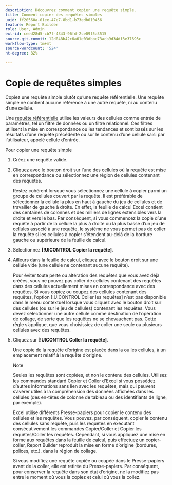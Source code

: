 ```yaml
---
description: Découvrez comment copier une requête simple.
title: Comment copier des requêtes simples
uuid: ff20560a-01ee-47e7-8bd1-b73edb010456
feature: Report Builder
role: User, Admin
exl-id: ceed28d5-cb7f-4343-96fd-2ce09f5a3515
source-git-commit: 12d048b42c6a61e03dbbe73acb9d34df3e37693c
workflow-type: tm+mt
source-wordcount: '524'
ht-degree: 82%

---
```


# Copie de requêtes simples

Copiez une requête simple plutôt qu’une requête référentielle. Une requête simple ne contient aucune référence à une autre requête, ni au contenu d’une cellule.

Une [requête référentielle](/help/analyze/legacy-report-builder/manage-requests/c-copy-requests/t-copy-referential-requests.md) utilise les valeurs des cellules comme entrée de paramètres, tel un filtre de données ou un filtre relationnel. Ces filtres utilisent la mise en correspondance ou les tendances et sont basés sur les résultats d’une requête précédente ou sur le contenu d’une cellule saisi par l’utilisateur, appelé cellule d’entrée.

Pour copier une requête simple

1. Créez une requête valide.
1. Cliquez avec le bouton droit sur l’une des cellules où la requête est mise en correspondance ou sélectionnez une région de cellules contenant des requêtes.

   Restez cohérent lorsque vous sélectionnez une cellule à copier parmi un groupe de cellules couvert par la requête. Il est préférable de sélectionner la cellule la plus en haut à gauche du jeu de cellules et de travailler de gauche à droite. En effet, la feuille de calcul Excel contient des centaines de colonnes et des milliers de lignes extensibles vers la droite et vers le bas. Par conséquent, si vous commencez la copie d’une requête à partir de la cellule la plus à droite ou la plus basse d’un jeu de cellules associé à une requête, le système ne vous permet pas de coller la requête si les cellules à copier s’étendent au-delà de la bordure gauche ou supérieure de la feuille de calcul.
1. Sélectionnez **[!UICONTROL Copier la requête]**.
1. Ailleurs dans la feuille de calcul, cliquez avec le bouton droit sur une cellule vide (une cellule ne contenant aucune requête).

   Pour éviter toute perte ou altération des requêtes que vous avez déjà créées, vous ne pouvez pas coller de cellules contenant des requêtes dans des cellules actuellement mises en correspondance avec des requêtes. Si vous copiez ou coupez des cellules contenant des requêtes, l’option [!UICONTROL Coller les requêtes] n’est pas disponible dans le menu contextuel lorsque vous cliquez avec le bouton droit sur des cellules (ou sur le jeu de cellules) contenant les requêtes. Vous devez sélectionner une autre cellule comme destination de l’opération de collage, de sorte que les requêtes ne se chevauchent pas. Cette règle s’applique, que vous choisissiez de coller une seule ou plusieurs cellules avec des requêtes.
1. Cliquez sur **[!UICONTROL Coller la requête]**.

   Une copie de la requête d’origine est placée dans la ou les cellules, à un emplacement relatif à la requête d’origine.

   >[!NOTE]
   >
   >Seules les requêtes sont copiées, et non le contenu des cellules. Utilisez les commandes standard Copier et Coller d’Excel si vous possédez d’autres informations sans lien avec les requêtes, mais qui peuvent s’avérer utiles à la compréhension des données affichées dans les cellules (des en-têtes de colonne de tableau ou des identifiants de ligne, par exemple).

   Excel utilise différents Presse-papiers pour copier le contenu des cellules et les requêtes. Vous pouvez, par conséquent, copier le contenu des cellules sans requête, puis les requêtes en exécutant consécutivement les commandes Copier/Coller et Copier les requêtes/Coller les requêtes. Cependant, si vous appliquez une mise en forme aux requêtes dans la feuille de calcul, puis effectuez un copier-coller, Report Builder reproduit la mise en forme d’origine (bordures, polices, etc.). dans la région de collage.

   Si vous modifiez une requête copiée ou coupée dans le Presse-papiers avant de la coller, elle est retirée du Presse-papiers. Par conséquent, pour conserver la requête dans son état d’origine, ne la modifiez pas entre le moment où vous la copiez et celui où vous la collez.

